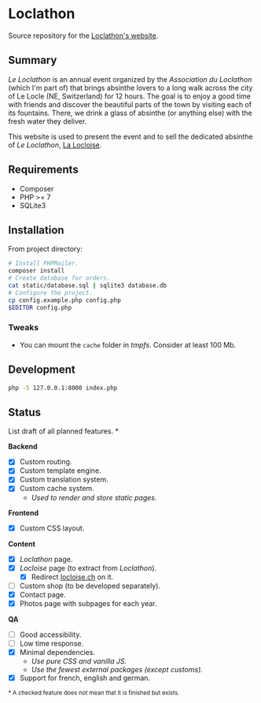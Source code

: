 # Loclathon

Source repository for the [Loclathon's website](https://loclathon.ch).

## Summary

*Le Loclathon* is an annual event organized by the *Association du Loclathon*
(which I'm part of) that brings absinthe lovers to a long walk across
the city of Le Locle (NE, Switzerland) for 12 hours. The goal is to enjoy a good
time with friends and discover the beautiful parts of the town by visiting each
of its fountains. There, we drink a glass of absinthe (or anything else) with
the fresh water they deliver.

This website is used to present the event and to sell the dedicated absinthe of
*Le Loclathon*, [La Locloise](https://loclathon.ch/#locloise).

## Requirements

- Composer
- PHP >= 7
- SQLite3

## Installation

From project directory:

```sh
# Install PHPMailer.
composer install
# Create database for orders.
cat static/database.sql | sqlite3 database.db
# Configure the project.
cp config.example.php config.php
$EDITOR config.php
```

### Tweaks

- You can mount the `cache` folder in *tmpfs*. Consider at least 100 Mb.

## Development

```sh
php -S 127.0.0.1:8000 index.php
```

## Status

List draft of all planned features. *  

**Backend**

 - [X] Custom routing.
 - [X] Custom template engine.
 - [X] Custom translation system.
 - [X] Custom cache system.
    - *Used to render and store static pages.*

**Frontend**

 - [X] Custom CSS layout.

**Content**

 - [X] *Loclathon* page.
 - [X] *Locloise* page (to extract from *Loclathon*).
    - [X] Redirect [locloise.ch](locloise.ch) on it.
 - [ ] Custom shop (to be developed separately).
 - [X] Contact page.
 - [X] Photos page with subpages for each year.

**QA**

 - [ ] Good accessibility.
 - [ ] Low time response.
 - [X] Minimal dependencies.
    - *Use pure CSS and vanilla JS.*
    - *Use the fewest external packages (except customs).*
 - [X] Support for french, english and german.

<sub>\* A checked feature does not mean that it is finished but exists.</sub>
